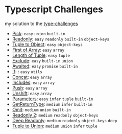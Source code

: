 
# Typescript Challenges

my solution to the [type-challenges](https://github.com/type-challenges/type-challenges)

- [Pick](./src/challenges/pick.ts): `easy` `union` `built-in`
- [Readonly](./src/challenges/readonly.ts): `easy` `readonly` `built-in` `object-keys`
- [Tuple to Object](./src/challenges/tuple-to-object.ts): `easy` `object-keys`
- [First of Array](./src/challenges/first-of-array.ts): `easy` `array`
- [Length of Tuple](./src/challenges/length-of-tuple.ts): `easy` `tuple`
- [Exclude](./src/challenges/exclude.ts): `easy` `built-in` `union`
- [Awaited](./src/challenges/awaited.ts): `easy` `promise` `built-in`
- [If](./src/challenges/If.ts): : `easy` `utils`
- [Concat](./src/challenges/concat.ts): `easy` `array`
- [Includes](./src/challenges/include.ts): `easy` `array`
- [Push](./src/challenges/push.ts): `easy` `array`
- [Unshift](./src/challenges/unshift.ts): `easy` `array`
- [Parameters](./src/challenges/parameters.ts): `easy` `infer` `tuple` `built-in`
- [GetReturnType](./src/challenges/get-return-type.ts): `medium` `infer` `built-in`
- [Omit](./src/challenes/omit.ts): `medium` `union` `built-in`
- [Readonly 2](./src/challenges/readonly-2.ts): `medium` `readonly` `object-keys`
- [Deep Readonly](./src/challenges/deep-readonly.ts): `medium` `readonly` `object-keys` `deep`
- [Tuple to Union](./src/challenges/tuple-to-union.ts): `medium` `union` `infer` `tuple` 
